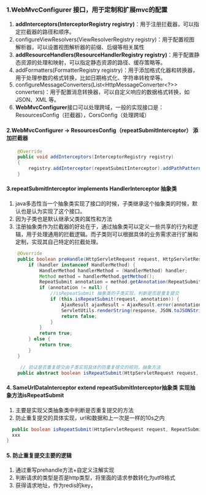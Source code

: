 ### 1.WebMvcConfigurer 接口，用于定制和扩展mvc的配置
1. **addInterceptors(InterceptorRegistry registry)**：用于注册拦截器，可以指定拦截器的路径和顺序。
2. configureViewResolvers(ViewResolverRegistry registry)：用于配置视图解析器，可以设置视图解析器的前缀、后缀等相关属性
3. **addResourceHandlers(ResourceHandlerRegistry registry)**：用于配置静态资源的处理和映射，可以指定静态资源的路径、缓存策略等。
4. addFormatters(FormatterRegistry registry)：用于添加格式化器和转换器，用于处理参数的格式转换，比如日期格式化、字符串转枚举等。
5. configureMessageConverters(List<HttpMessageConverter<?>> converters)：用于配置消息转换器，可以自定义响应的数据格式转换，如 JSON、XML 等。
6. **WebMvcConfigurer**接口可以处理跨域，一般的实现接口是：ResourcesConfig（拦截器），CorsConfig（处理跨域）

####  2.WebMvcConfigurer -> ResourcesConfig（repeatSubmitInterceptor）  添加拦截器
```java
    @Override
    public void addInterceptors(InterceptorRegistry registry)
    {
        registry.addInterceptor(repeatSubmitInterceptor).addPathPatterns("/**");
    }
```
#### 3.repeatSubmitInterceptor implements HandlerInterceptor 抽象类
1. java多态性当一个抽象类实现了接口的时候，子类继承这个抽象类的时候，默认也是认为实现了这个接口。
2. 因为子类也是默认继承父类的属性和方法
3. 注册抽象类作为拦截器的好处在于，通过抽象类可以定义一些共享的行为和逻辑，用于处理通用的拦截逻辑。而子类则可以根据具体的业务需求进行扩展和定制，实现其自己特定的拦截处理。
```java
    @Override
    public boolean preHandle(HttpServletRequest request, HttpServletResponse response, Object handler) throws Exception {
        if (handler instanceof HandlerMethod) {
            HandlerMethod handlerMethod = (HandlerMethod) handler;
            Method method = handlerMethod.getMethod();
            RepeatSubmit annotation = method.getAnnotation(RepeatSubmit.class);
            if (annotation != null) {
                //isRepeatSubmit 抽象类的子类实现，判断是否是重复提交
                if (this.isRepeatSubmit(request, annotation)) {
                    AjaxResult ajaxResult = AjaxResult.error(annotation.message());
                    ServletUtils.renderString(response, JSON.toJSONString(ajaxResult));
                    return false;
                }
            }
            return true;
        } else {
            return true;
        }
    }

     // 验证是否重复提交由子类实现具体的防重复提交的规则，抽象方法
    public abstract boolean isRepeatSubmit(HttpServletRequest request, RepeatSubmit annotation);
```
#### 4. SameUrlDataInterceptor extend repeatSubmitInterceptor抽象类    实现抽象方法isRepeatSubmit
1. 主要是实现父类抽象类中判断是否重复提交的方法
2. 防止重复提交的具体实现，url和数据和上一次是一样的10s之内
```java
  public boolean isRepeatSubmit(HttpServletRequest request, RepeatSubmit annotation) {
  xxx
}
```
#### 5. 防止重复提交主要的逻辑
1. 通过重写prehandle方法+自定义注解实现
2. 判断请求的类型是否是http类型，将里面的请求参数转化为utf8格式
3. 获得请求地址，作为redis的key，


